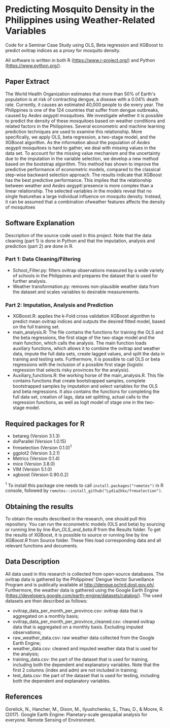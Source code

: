 # Predicting Mosquito Density in the Philippines using Weather-Related Variables
Code for a Seminar Case Study using OLS, Beta regression and XGBoost to predict ovitrap indices as a proxy for mosquito density.

All software is written in both R (https://www.r-project.org/) and Python (https://www.python.org/). 

## Paper Extract
The World Health Organization estimates that more than 50% of Earth's population is at risk of contracting dengue, a disease with a 0.04% death rate. Currently, it causes an estimated 40,000 people to die every year. The Philippines is one of the 124 countries that suffer from dengue outbreaks, caused by *Aedes aegypti* mosquitoes. We investigate whether it is possible to predict the density of these mosquitoes based on weather conditions and related factors in the Philippines. Several econometric and machine learning prediction techniques are used to examine this relationship. More specifically, we apply OLS, beta regression, a two-stage model, and the XGBoost algorithm. As the information about the population of *Aedes aegypti* mosquitoes is hard to gather, we deal with missing values in the data set. To account for the missing value mechanism and the uncertainty due to the imputation in the variable selection, we develop a new method based on the bootstrap algorithm. This method has shown to improve the predictive performance of econometric models, compared to the classical step-wise backward selection approach. The results indicate that XGBoost has the best predictive performance. This implies that the relationship between weather and *Aedes aegypti* presence is more complex than a linear relationship. The selected variables in the models reveal that no single featurehas a large individual influence on mosquito density.  Instead, it can be assumed that a combination ofweather features affects the density of mosquitoes 

## Software Explanation
Description of the source code used in this project. Note that the data cleaning (part 1) is done in Python and that the imputation, analysis and prediction (part 2) are done in R.

### Part 1: Data Cleaning/Filtering
- School_Filter.py: filters ovitrap observations measured by a wide variety of schools in the Philippines and prepares the dataset that is used for further analysis.
- Weather transformation.py: removes non-plausible weather data from the dataset and scales variables to desirable measurements.

### Part 2: Imputation, Analysis and Prediction
- XGBoost.R: applies the k-Fold cross validation XGBoost algorithm to predict mean ovitrap indices and outputs the desired fitted model, based on the full training set.
- main_analysis.R: The file contains the functions for training the OLS and the beta regressions, the first stage of the two-stage model and the main function, which calls the analysis. The main function loads auxiliary functions, which allows it to combine the ovitrap and weather data, impute the full data sets, create lagged values, and split the data in training and testing sets. Furthermore, it is possible to call OLS or beta regressions with the inclusion of a possible first stage (logistic regression that selects risky provinces for the analysis).
- Auxiliary_functions.R: the working horse of the main_analysis.R. This file contains functions that create bootstrapped samples, complete bootstrapped samples by imputation and select variables for the OLS and beta regressions. It also contains the functions for completing the full data set, creation of lags, data set splitting, actual calls to the regression functions, as well as logit model of stage one in the two-stage model.

## Required packages for R
- betareg      (Version 3.1.3)
- doParallel   (Version 1.0.15)
- frmselection (Version 0.1.0)<sup>1</sup>
- ggplot2      (Version 3.2.1)
- Metrics      (Version 0.1.4)
- mice         (Version 3.8.0)
- VIM          (Version 5.1.0)
- xgboost      (Version 0.90.0.2)

<sup>1</sup> To install this package one needs to call `install.packages("remotes")` in R console, followed by `remotes::install_github("Lydia2kkx/frmselection")`.

## Obtaining the results
To obtain the results described in the research, one should pull this repository. You can run the econometric models (OLS and beta) by sourcing or running line by line *Run_OLS_and_beta.R* from the Results folder. To get the results of XGBoost, it is possible to source or running line by line *XGBoost.R* from Source folder. These files load corresponding data and all relevant functions and documents.

## Data Description
All data used in this research is collected from open-source databases. The ovitrap data is gathered by the Philippines' Dengue Vector Surveillance Program and is publically available at http://dengue.pchrd.dost.gov.ph/. Furthermore, the weather data is gathered using the Google Earth Engine (https://developers.google.com/earth-engine/datasets/catalog/). The used datasets are then described as follows: 

- ovitrap_data_per_month_per_province.csv: ovitrap data that is aggregated on a monthly basis;
- ovitrap_data_per_month_per_province_cleaned.csv: cleaned ovitrap data that is aggregated on a monthly basis. Excluding imputed observations;
- raw_weather_data.csv: raw weather data collected from the Google Earth Engine;
- weather_data.csv: cleaned and imputed weather data that is used for the analysis;
- training_data.csv: the part of the dataset that is used for training, including both the dependent and explanatory variables. Note that the first 2 columns (index and adm) are not included in training;
- test_data.csv: the part of the dataset that is used for testing, including both the dependent and explanatory variables.

## References
Gorelick, N., Hancher, M., Dixon, M., Ilyushchenko, S., Thau, D., & Moore, R. (2017). Google Earth Engine: Planetary-scale geospatial analysis for everyone. Remote Sensing of Environment.
